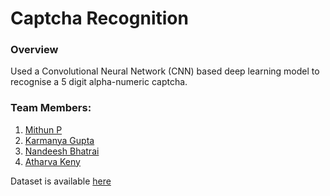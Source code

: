 # Captcha Recognition

### Overview

Used a Convolutional Neural Network (CNN) based deep learning model to recognise a 5 digit alpha-numeric captcha.

### Team Members:

1) [Mithun P](https://github.com/Mithun-2004/)
2) [Karmanya Gupta](https://github.com/KarmanyaGupta1421)
3) [Nandeesh Bhatrai](https://github.com/nandeeshbhatrai)
4) [Atharva Keny](https://github.com/atharva-keny-0812)

Dataset is available [here](https://drive.google.com/file/d/1wBylunHtbMhXtbgLnSMgqsrhbGjvDz-V/view?usp=drive_link)
